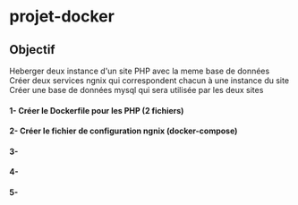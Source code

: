 # projet-docker

## Objectif
Heberger deux instance d'un site PHP avec la meme base de données 
Créer deux services ngnix qui correspondent chacun à une instance du site
Créer une base de données mysql qui sera utilisée par les deux sites

#### 1- Créer le Dockerfile pour les PHP (2 fichiers)

#### 2- Créer le fichier de configuration ngnix (docker-compose)

#### 3- 

#### 4-

#### 5- 
